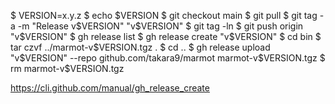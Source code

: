 
$ VERSION=x.y.z
$ echo $VERSION
$ git checkout main
$ git pull
$ git tag -a -m "Release v$VERSION" "v$VERSION"
$ git tag -ln
$ git push origin "v$VERSION"
$ gh release list
$ gh release create "v$VERSION"
$ cd bin
$ tar czvf ../marmot-v$VERSION.tgz .
$ cd ..
$ gh release upload "v$VERSION" --repo github.com/takara9/marmot marmot-v$VERSION.tgz
$ rm marmot-v$VERSION.tgz 


https://cli.github.com/manual/gh_release_create